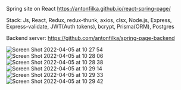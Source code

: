 Spring site on React
https://antonfilka.github.io/react-spring-page/

Stack: Js, React, Redux, redux-thunk, axios, clsx, Node.js, Express, Express-validate, JWT(Auth tokens), bcrypt, Prisma(ORM), Postgres

Backend server: https://github.com/antonfilka/spring-page-backend

![Screen Shot 2022-04-05 at 10 27 54](https://user-images.githubusercontent.com/72185618/161701736-cf16eab0-edc4-4952-aabb-dfcbaa304a21.png)
![Screen Shot 2022-04-05 at 10 28 06](https://user-images.githubusercontent.com/72185618/161701759-a60fa7ef-fc49-4a06-95d8-60da1f01eb35.png)
![Screen Shot 2022-04-05 at 10 28 38](https://user-images.githubusercontent.com/72185618/161701755-d46cc152-fc7c-4196-9f98-c0affd876be8.png)
![Screen Shot 2022-04-05 at 10 29 14](https://user-images.githubusercontent.com/72185618/161701747-02a11640-9f80-4d78-b25f-3328d3585a50.png)
![Screen Shot 2022-04-05 at 10 29 33](https://user-images.githubusercontent.com/72185618/161701741-c46e709a-04e0-46d1-92e9-d35397cfec2b.png)
![Screen Shot 2022-04-05 at 10 29 42](https://user-images.githubusercontent.com/72185618/161701739-fca243d9-2084-4e02-8b22-acd6160af475.png)
